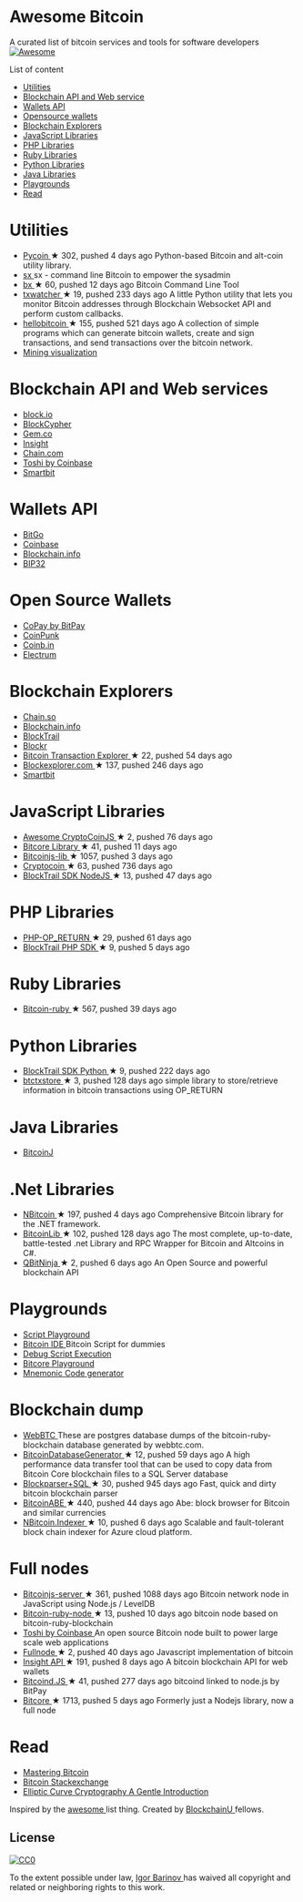 <h1>
 Awesome Bitcoin
</h1>
<p>
 A curated list of bitcoin services and tools for software developers
 <a href="https://github.com/sindresorhus/awesome">
  <img alt="Awesome" src="https://cdn.rawgit.com/sindresorhus/awesome/d7305f38d29fed78fa85652e3a63e154dd8e8829/media/badge.svg"/>
 </a>
</p>
<p>
 List of content
</p>
<ul>
 <li>
  <a href="#utilities">
   Utilities
  </a>
 </li>
 <li>
  <a href="#blockchain-api-and-web-services">
   Blockchain API and Web service
  </a>
 </li>
 <li>
  <a href="#wallets-api">
   Wallets API
  </a>
 </li>
 <li>
  <a href="#open-source-wallets">
   Opensource wallets
  </a>
 </li>
 <li>
  <a href="#blockchain-explorers">
   Blockchain Explorers
  </a>
 </li>
 <li>
  <a href="#javascript-libraries">
   JavaScript Libraries
  </a>
 </li>
 <li>
  <a href="#php-libraries">
   PHP Libraries
  </a>
 </li>
 <li>
  <a href="#ruby-libraries">
   Ruby Libraries
  </a>
 </li>
 <li>
  <a href="#python-libraries">
   Python Libraries
  </a>
 </li>
 <li>
  <a href="#java-libraries">
   Java Libraries
  </a>
 </li>
 <li>
  <a href="#playgrounds">
   Playgrounds
  </a>
 </li>
 <li>
  <a href="#read">
   Read
  </a>
 </li>
</ul>
<h1>
 Utilities
</h1>
<ul>
 <li>
  <a href="https://github.com/richardkiss/pycoin">
   Pycoin
  </a>
  <span>
   &#9733 302, pushed 4 days ago
  </span>
  Python-based Bitcoin and alt-coin utility library.
 </li>
 <li>
  <a href="https://github.com/spesmilo/sx/">
   sx
  </a>
  sx - command line Bitcoin to empower the sysadmin
 </li>
 <li>
  <a href="https://github.com/libbitcoin/libbitcoin-explorer">
   bx
  </a>
  <span>
   &#9733 60, pushed 12 days ago
  </span>
  Bitcoin Command Line Tool
 </li>
 <li>
  <a href="https://github.com/tsileo/txwatcher">
   txwatcher
  </a>
  <span>
   &#9733 19, pushed 233 days ago
  </span>
  A little Python utility that lets you monitor Bitcoin addresses through Blockchain Websocket API and perform custom callbacks.
 </li>
 <li>
  <a href="https://github.com/prettymuchbryce/hellobitcoin">
   hellobitcoin
  </a>
  <span>
   &#9733 155, pushed 521 days ago
  </span>
  A collection of simple programs which can generate bitcoin wallets, create and sign transactions, and send transactions over the bitcoin network.
 </li>
 <li>
  <a href="http://www.yogh.io/#mine:last">
   Mining visualization
  </a>
 </li>
</ul>
<h1>
 Blockchain API and Web services
</h1>
<ul>
 <li>
  <a href="https://block.io">
   block.io
  </a>
 </li>
 <li>
  <a href="http://www.blockcypher.com">
   BlockCypher
  </a>
 </li>
 <li>
  <a href="https://gem.co">
   Gem.co
  </a>
 </li>
 <li>
  <a href="https://insight.is">
   Insight
  </a>
 </li>
 <li>
  <a href="https://chain.com">
   Chain.com
  </a>
 </li>
 <li>
  <a href="https://toshi.io/">
   Toshi by Coinbase
  </a>
 </li>
 <li>
  <a href="https://www.smartbit.com.au">
   Smartbit
  </a>
 </li>
</ul>
<h1>
 Wallets API
</h1>
<ul>
 <li>
  <a href="https://www.bitgo.com/api/">
   BitGo
  </a>
 </li>
 <li>
  <a href="https://developers.coinbase.com">
   Coinbase
  </a>
 </li>
 <li>
  <a href="https://blockchain.info/api">
   Blockchain.info
  </a>
 </li>
 <li>
  <a href="http://bip32.org">
   BIP32
  </a>
 </li>
</ul>
<h1>
 Open Source Wallets
</h1>
<ul>
 <li>
  <a href="https://copay.io/">
   CoPay by BitPay
  </a>
 </li>
 <li>
  <a href="https://coinpunk.com/">
   CoinPunk
  </a>
 </li>
 <li>
  <a href="https://coinb.in">
   Coinb.in
  </a>
 </li>
 <li>
  <a href="https://electrum.org/">
   Electrum
  </a>
 </li>
</ul>
<h1>
 Blockchain Explorers
</h1>
<ul>
 <li>
  <a href="http://chain.so">
   Chain.so
  </a>
 </li>
 <li>
  <a href="https://blockchain.info">
   Blockchain.info
  </a>
 </li>
 <li>
  <a href="https://www.blocktrail.com/BTC">
   BlockTrail
  </a>
 </li>
 <li>
  <a href="https://blockr.io">
   Blockr
  </a>
 </li>
 <li>
  <a href="https://github.com/JornC/bitcoin-transaction-explorer">
   Bitcoin Transaction Explorer
  </a>
  <span>
   &#9733 22, pushed 54 days ago
  </span>
 </li>
 <li>
  <a href="https://github.com/bitcoin-blockexplorer/old-blockexplorer-php">
   Blockexplorer.com
  </a>
  <span>
   &#9733 137, pushed 246 days ago
  </span>
 </li>
 <li>
  <a href="https://www.smartbit.com.au">
   Smartbit
  </a>
 </li>
</ul>
<h1>
 JavaScript Libraries
</h1>
<ul>
 <li>
  <a href="https://github.com/cryptocoinjs/awesome-cryptocoinjs">
   Awesome CryptoCoinJS
  </a>
  <span>
   &#9733 2, pushed 76 days ago
  </span>
 </li>
 <li>
  <a href="https://github.com/bitpay/bitcore-lib">
   Bitcore Library
  </a>
  <span>
   &#9733 41, pushed 11 days ago
  </span>
 </li>
 <li>
  <a href="https://github.com/bitcoinjs/bitcoinjs-lib">
   Bitcoinjs-lib
  </a>
  <span>
   &#9733 1057, pushed 3 days ago
  </span>
 </li>
 <li>
  <a href="https://github.com/cryptocoinjs/cryptocoin">
   Cryptocoin
  </a>
  <span>
   &#9733 63, pushed 736 days ago
  </span>
 </li>
 <li>
  <a href="https://github.com/blocktrail/blocktrail-sdk-nodejs">
   BlockTrail SDK NodeJS
  </a>
  <span>
   &#9733 13, pushed 47 days ago
  </span>
 </li>
</ul>
<h1>
 PHP Libraries
</h1>
<ul>
 <li>
  <a href="https://github.com/coinspark/php-OP_RETURN">
   PHP-OP_RETURN
  </a>
  <span>
   &#9733 29, pushed 61 days ago
  </span>
 </li>
 <li>
  <a href="https://github.com/blocktrail/blocktrail-sdk-php">
   BlockTrail PHP SDK
  </a>
  <span>
   &#9733 9, pushed 5 days ago
  </span>
 </li>
</ul>
<h1>
 Ruby Libraries
</h1>
<ul>
 <li>
  <a href="https://github.com/lian/bitcoin-ruby">
   Bitcoin-ruby
  </a>
  <span>
   &#9733 567, pushed 39 days ago
  </span>
 </li>
</ul>
<h1>
 Python Libraries
</h1>
<ul>
 <li>
  <a href="https://github.com/blocktrail/blocktrail-sdk-python">
   BlockTrail SDK Python
  </a>
  <span>
   &#9733 9, pushed 222 days ago
  </span>
 </li>
 <li>
  <a href="https://github.com/F483/btctxstore">
   btctxstore
  </a>
  <span>
   &#9733 3, pushed 128 days ago
  </span>
  simple library to store/retrieve information in bitcoin transactions using OP_RETURN
 </li>
</ul>
<h1>
 Java Libraries
</h1>
<ul>
 <li>
  <a href="https://bitcoinj.github.io">
   BitcoinJ
  </a>
 </li>
</ul>
<h1>
 .Net Libraries
</h1>
<ul>
 <li>
  <a href="https://github.com/MetacoSA/NBitcoin">
   NBitcoin
  </a>
  <span>
   &#9733 197, pushed 4 days ago
  </span>
  Comprehensive Bitcoin library for the .NET framework.
 </li>
 <li>
  <a href="https://github.com/GeorgeKimionis/BitcoinLib">
   BitcoinLib
  </a>
  <span>
   &#9733 102, pushed 128 days ago
  </span>
  The most complete, up-to-date, battle-tested .net Library and RPC Wrapper for Bitcoin and Altcoins in C#.
 </li>
 <li>
  <a href="https://github.com/MetacoSA/QBitNinja">
   QBitNinja
  </a>
  <span>
   &#9733 2, pushed 6 days ago
  </span>
  An Open Source and powerful blockchain API
 </li>
</ul>
<h1>
 Playgrounds
</h1>
<ul>
 <li>
  <a href="http://www.crmarsh.com/script-playground/">
   Script Playground
  </a>
 </li>
 <li>
  <a href="http://www.cs.princeton.edu/~tongbinw/bitcoinIDE/build/editor.html">
   Bitcoin IDE
  </a>
  Bitcoin Script for dummies
 </li>
 <li>
  <a href="https://webbtc.com/script">
   Debug Script Execution
  </a>
 </li>
 <li>
  <a href="https://bitcore.io/playground/">
   Bitcore Playground
  </a>
 </li>
 <li>
  <a href="https://dcpos.github.io/bip39/">
   Mnemonic Code generator
  </a>
 </li>
</ul>
<h1>
 Blockchain dump
</h1>
<ul>
 <li>
  <a href="http://dumps.webbtc.com/bitcoin/">
   WebBTC
  </a>
  These are postgres database dumps of the bitcoin-ruby-blockchain database generated by webbtc.com.
 </li>
 <li>
  <a href="https://github.com/ladimolnar/BitcoinDatabaseGenerator">
   BitcoinDatabaseGenerator
  </a>
  <span>
   &#9733 12, pushed 59 days ago
  </span>
  A high performance data transfer tool that can be used to copy data from Bitcoin Core blockchain files to a SQL Server database
 </li>
 <li>
  <a href="https://github.com/mcdee/blockparser">
   Blockparser+SQL
  </a>
  <span>
   &#9733 30, pushed 945 days ago
  </span>
  Fast, quick and dirty bitcoin blockchain parser
 </li>
 <li>
  <a href="https://github.com/bitcoin-abe/bitcoin-abe">
   BitcoinABE
  </a>
  <span>
   &#9733 440, pushed 44 days ago
  </span>
  Abe: block browser for Bitcoin and similar currencies
 </li>
 <li>
  <a href="https://github.com/MetacoSA/NBitcoin.Indexer">
   NBitcoin.Indexer
  </a>
  <span>
   &#9733 10, pushed 6 days ago
  </span>
  Scalable and fault-tolerant block chain indexer for Azure cloud platform.
 </li>
</ul>
<h1>
 Full nodes
</h1>
<ul>
 <li>
  <a href="https://github.com/bitcoinjs/bitcoinjs-server">
   Bitcoinjs-server
  </a>
  <span>
   &#9733 361, pushed 1088 days ago
  </span>
  Bitcoin network node in JavaScript using Node.js / LevelDB
 </li>
 <li>
  <a href="https://github.com/mhanne/bitcoin-ruby-node">
   Bitcoin-ruby-node
  </a>
  <span>
   &#9733 13, pushed 10 days ago
  </span>
  bitcoin node based on bitcoin-ruby-blockchain
 </li>
 <li>
  <a href="https://toshi.io/">
   Toshi by Coinbase
  </a>
  An open source Bitcoin node built to power large scale web applications
 </li>
 <li>
  <a href="https://github.com/ryanxcharles/fullnode">
   Fullnode
  </a>
  <span>
   &#9733 2, pushed 40 days ago
  </span>
  Javascript implementation of bitcoin
 </li>
 <li>
  <a href="https://github.com/bitpay/insight-api">
   Insight API
  </a>
  <span>
   &#9733 191, pushed 8 days ago
  </span>
  A bitcoin blockchain API for web wallets
 </li>
 <li>
  <a href="https://github.com/bitpay/bitcoind.js">
   Bitcoind.JS
  </a>
  <span>
   &#9733 41, pushed 277 days ago
  </span>
  bitcoind linked to node.js by BitPay
 </li>
 <li>
  <a href="https://github.com/bitpay/bitcore">
   Bitcore
  </a>
  <span>
   &#9733 1713, pushed 5 days ago
  </span>
  Formerly just a Nodejs library, now a full node
 </li>
</ul>
<h1>
 Read
</h1>
<ul>
 <li>
  <a href="https://github.com/aantonop/bitcoinbook">
   Mastering Bitcoin
  </a>
 </li>
 <li>
  <a href="http://bitcoin.stackexchange.com">
   Bitcoin Stackexchange
  </a>
 </li>
 <li>
  <a href="http://andrea.corbellini.name/2015/05/17/elliptic-curve-cryptography-a-gentle-introduction/">
   Elliptic Curve Cryptography A Gentle Introduction
  </a>
 </li>
</ul>
<p>
 Inspired by the
 <a href="https://github.com/sindresorhus/awesome">
  awesome
 </a>
 list thing.
Created by
 <a href="http://blockchainu.co/">
  BlockchainU
 </a>
 fellows.
</p>
<h2>
 License
</h2>
<p>
 <a href="http://creativecommons.org/publicdomain/zero/1.0/">
  <img alt="CC0" src="http://i.creativecommons.org/p/zero/1.0/88x31.png"/>
 </a>
</p>
<p>
 To the extent possible under law,
 <a href="https://github.com/igorbarinov/">
  Igor Barinov
 </a>
 has waived all copyright and related or neighboring rights to this work.
</p>
